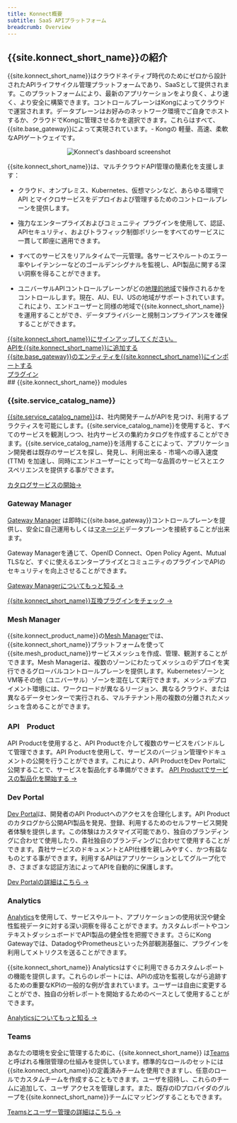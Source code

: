 ```yaml
---
title: Konnect概要
subtitle: SaaS APIプラットフォーム
breadcrumb: Overview
---
```


## {{site.konnect_short_name}}の紹介


{{site.konnect_short_name}}はクラウドネイティブ時代のためにゼロから設計されたAPIライフサイクル管理プラットフォームであり、SaaSとして提供されます。このプラットフォームにより、最新のアプリケーションをより良く、より速く、より安全に構築できます。コントロールプレーンはKongによってクラウドで運営されます。データプレーンはお好みのネットワーク環境でご自身でホストするか、クラウドでKongに管理させるかを選択できます。これらはすべて、{{site.base_gateway}}によって実現されています。- Kongの
軽量、高速、柔軟なAPIゲートウェイです。

<p align="center">
  <img src="/assets/images/products/konnect/dashboard/konnect-dashboard.png" alt="Konnect's dashboard screenshot" />
</p>

{{site.konnect_short_name}}は、マルチクラウドAPI管理の簡素化を支援します：


* クラウド、オンプレミス、Kubernetes、仮想マシンなど、あらゆる環境で API とマイクロサービスをデプロイおよび管理するためのコントロールプレーンを提供します。

* 強力なエンタープライズおよびコミュニティ プラグインを使用して、認証、APIセキュリティ、およびトラフィック制御ポリシーをすべてのサービスに一貫して即座に適用できます。

* すべてのサービスをリアルタイムで一元管理。各サービスやルートのエラー率やレイテンシーなどのゴールデンシグナルを監視し、API製品に関する深い洞察を得ることができます。

* ユニバーサルAPIコントロールプレーンがどの[地理的地域](/konnect/geo)で操作されるかをコントロールします。現在、AU、EU、USの地域がサポートされています。これにより、エンドユーザーと同様の地域で{{site.konnect_short_name}}を運用することができ、データプライバシーと規制コンプライアンスを確保することができます。



<div class="docs-grid-install">

  <!-- TO DO: ADD KONNECT FEATURES TABLE
   <a href="#features" class="docs-grid-install-block no-description">
    <img class="install-icon no-image-expand" src="/assets/images/icons/documentation/icn-flag.svg" alt="">
    <div class="install-text">Features</div>
  </a> -->

  <a href="https://konghq.com/products/kong-konnect/register?utm_medium=referral&utm_source=docs&utm_campaign=gateway-konnect&utm_content=konnect-getting-started" class="docs-grid-install-block no-description">
    <img class="install-icon no-image-expand" src="/assets/images/icons/documentation/icn-flag.svg" alt="">
    <div class="install-text">{{site.konnect_short_name}}にサインアップしてください。</div>
  </a>

  <a href="/konnect/getting-started/add-api" class="docs-grid-install-block no-description">
    <img class="install-icon no-image-expand" src="/assets/images/icons/documentation/icn-admin-api-color.svg" alt="">
    <div class="install-text">APIを{{site.konnect_short_name}}に追加する</div>
  </a>

  <a href="/konnect/getting-started/import" class="docs-grid-install-block no-description">
    <img class="install-icon no-image-expand" src="/assets/images/icons/documentation/icn-deployment-color.svg" alt="">
    <div class="install-text">{{site.base_gateway}}のエンティティを{{site.konnect_short_name}}にインポートする</div>
  </a>

  <a href="/hub/" class="docs-grid-install-block no-description">
    <img class="install-icon no-image-expand" src="/assets/images/icons/documentation/icn-api-plugins-color.svg" alt="">
    <div class="install-text">プラグイン</div>
  </a>
</div>
## {{site.konnect_short_name}} modules

### {{site.service_catalog_name}}

[{{site.service_catalog_name}}](/konnect/service-catalog)は、社内開発チームがAPIを見つけ、利用するプラクティスを可能にします。{{site.service_catalog_name}}を使用すると、すべてのサービスを観測しつつ、社内サービスの集約カタログを作成することができます。{{site.service_catalog_name}}を活用することによって、アプリケーション開発者は既存のサービスを探し、発見し、利用出来る - 市場への導入速度 (TTM) を加速し、同時にエンドユーザーにとって均一な品質のサービスとエクスペリエンスを提供する事ができます。

[カタログサービスの開始&rarr;](/konnect/service-catalog)


### Gateway Manager

[Gateway Manager](/konnect/gateway-manager/) は即時に{{site.base_gateway}}コントロールプレーンを提供し、安全に自己運用もしくは[マネージド](/konnect/gateway-manager/dedicated-cloud-gateways/)データプレーンを接続することが出来ます。

Gateway Managerを通じて、OpenID Connect、Open Policy Agent、Mutual TLSなど、すぐに使えるエンタープライズとコミュニティのプラグインでAPIのセキュリティを向上させることができます。

[Gateway Managerについてもっと知る &rarr;](/konnect/gateway-manager/)

[{{site.konnect_short_name}}互換プラグインをチェック &rarr;](/hub)

### Mesh Manager 

{{site.konnect_product_name}}の[Mesh Manager](https://cloud.konghq.com/mesh-manager)では、{{site.konnect_short_name}}プラットフォームを使って{{site.mesh_product_name}}サービスメッシュを作成、管理、観測することができます。Mesh Managerは、複数のゾーンにわたってメッシュのデプロイを実行できるグローバルコントロールプレーンを提供します。KubernetesゾーンとVM等その他（ユニバーサル）ゾーンを混在して実行できます。メッシュデプロイメント環境には、ワークロードが異なるリージョン、異なるクラウド、または異なるデータセンターで実行される、マルチテナント用の複数の分離されたメッシュを含めることができます。

### API　Product

API Productを使用すると、API Productを介して複数のサービスをバンドルして管理できます。API Productを使用して、サービスのバージョン管理やドキュメントの公開を行うことができます。これにより、API ProductをDev Portalに公開することで、サービスを製品化する準備ができます。
[API Productでサービスの製品化を開始する &rarr;](/konnect/api-products)

### Dev Portal

[Dev Portal](/konnect/dev-portal/)は、開発者のAPI Productへのアクセスを合理化します。API Productのカタログから公開API製品を発見、登録、利用するためのセルフサービス開発者体験を提供します。この体験はカスタマイズ可能であり、独自のブランディングに合わせて使用したり、貴社独自のブランディングに合わせて使用することができます。貴社サービスのドキュメントとAPI仕様を親しみやすく、かつ有益なものとする事ができます。利用するAPIはアプリケーションとしてグループ化でき、さまざまな認証方法によってAPIを自動的に保護します。

[Dev Portalの詳細はこちら &rarr;](/konnect/dev-portal)

### Analytics

[Analytics](/konnect/analytics/)を使用して、サービスやルート、アプリケーションの使用状況や健全性監視データに対する深い洞察を得ることができます。カスタムレポートやコンテキストダッシュボードでAPI製品の健全性を把握できます。さらにKong Gatewayでは、DatadogやPrometheusといった外部観測基盤に、プラグインを利用してメトリクスを送ることができます。

{{site.konnect_short_name}} Analyticsはすぐに利用できるカスタムレポートの機能を提供します。これらのレポートには、APIの成功を監視しながら追跡するための重要なKPIの一般的な例が含まれています。ユーザーは自由に変更することができ、独自の分析レポートを開始するためのベースとして使用することができます。

[Analyticsについてもっと知る &rarr;](/konnect/analytics)

### Teams

あなたの環境を安全に管理するために、{{site.konnect_short_name}} は[Teams](/konnect/org-management/teams-and-roles/) と呼ばれる権限管理の仕組みを提供しています。標準的なロールのセットには{{site.konnect_short_name}}の定義済みチームを使用できますし、任意のロールでカスタムチームを作成することもできます。ユーザを招待し、これらのチームに追加して、ユーザ
アクセスを管理します。また、既存のIDプロバイダのグループを{{site.konnect_short_name}}チームにマッピングすることもできます。

[Teamsとユーザー管理の詳細はこちら &rarr;](/konnect/org-management/teams-and-roles)